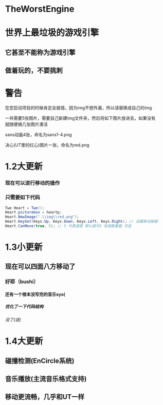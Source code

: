 # TheWorstEngine
# 世界上最垃圾的游戏引擎
## 它甚至不能称为游戏引擎
## 做着玩的，不要挑刺
# 警告
在您启动项目的时候肯定会报错，因为img不想外漏，所以请替换成自己的img

一共需要5张图片，需要自己新建img文件夹，然后将如下图片放进去，如果没有就随便搞几张图片凑活

sans动画4张，命名为sans1-4.png

决心(UT里的红心)图片一张，命名为red.png

# 1.2大更新
### 现在可以进行移动的操作
### 只需要如下代码
```C#
Twe Heart = Twe();
Heart.picturebox = heartp;
Heart.NewImage(".\\img\\red.png");
Heart.KeySet(Keys.Up, Keys.Down, Keys.Left, Keys.Right); // 设置移动按键 顺序是上,下,左,右
Heart.CanMove(true, 5); // 5 代表速度 默认就为5 有函数重载 可选
```
# 1.3小更新
## 现在可以四面八方移动了
### 好耶（bushi）
#### 还有一个根本没写完的音乐sys(
##### 优化了一下代码结构
###### 没了(逃)

# 1.4大更新
## 碰撞检测(EnCircle系统)
## 音乐播放(主流音乐格式支持)
## 移动更流畅，几乎和UT一样
